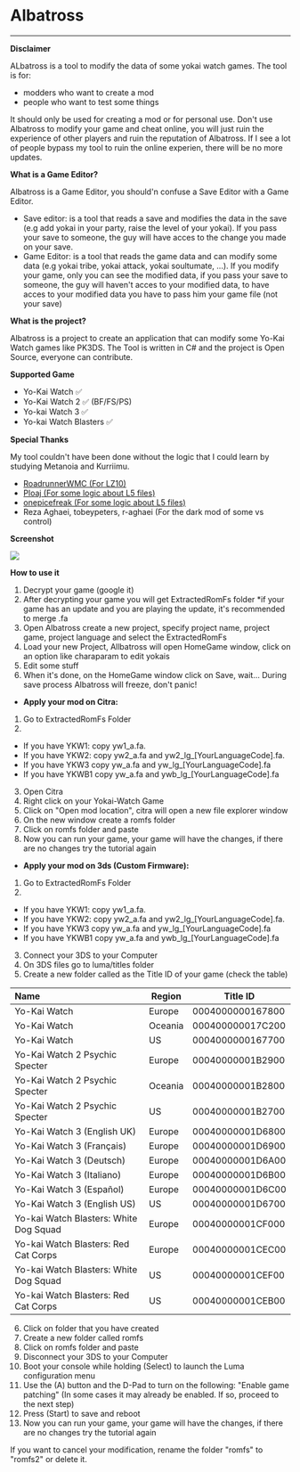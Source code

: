 # Albatross
___________________________________________________________________________
**Disclaimer**

ALbatross is a tool to modify the data of some yokai watch games. The tool is for:
- modders who want to create a mod 
- people who want to test some things 

It should only be used for creating a mod or for personal use. Don't use Albatross to modify your game and cheat online, you will just ruin the experience of other players and ruin the reputation of Albatross. If I see a lot of people bypass my tool to ruin the online experien, there will be no more updates.

**What is a Game Editor?**

Albatross is a Game Editor, you should'n confuse a Save Editor with a Game Editor.  
- Save editor: is a tool that reads a save and modifies the data in the save (e.g add yokai in your party, raise the level of your yokai). If you pass your save to someone, the guy will have acces to the change you made on your save.
- Game Editor: is a tool that reads the game data and can modify some data (e.g yokai tribe, yokai attack, yokai soultumate, ...). If you modify your game, only you can see the modified data, if you pass your save to someone, the guy will haven't acces to your modified data, to have acces to your modified data you have to pass him your game file (not your save)

**What is the project?**

Albatross is a project to create an application that can modify some Yo-Kai Watch games like PK3DS.
The Tool is written in C# and the project is Open Source, everyone can contribute.

**Supported Game**
- Yo-Kai Watch ✅
- Yo-Kai Watch 2 ✅ (BF/FS/PS)
- Yo-kai Watch 3 ✅
- Yo-kai Watch Blasters ✅

**Special Thanks**  

My tool couldn't have been done without the logic that I could learn by studying Metanoia and Kurriimu.
- [RoadrunnerWMC (For LZ10)](https://github.com/RoadrunnerWMC/ndspy)
- [Ploaj (For some logic about L5 files)](https://github.com/Ploaj/Metanoia/tree/master/Metanoia)
- [onepicefreak (For some logic about L5 files)](https://github.com/FanTranslatorsInternational/Kuriimu2)
- Reza Aghaei, tobeypeters, r-aghaei  (For the dark mod of some vs control)

**Screenshot**

![](https://i.imgur.com/sKDoY2J.png)

**How to use it**

1. Decrypt your game (google it)
2. After decrypting your game you will get ExtractedRomFs folder *if your game has an update and you are playing the update, it's recommended to merge .fa
3. Open Albatross create a new project, specify project name, project game, project language and select the ExtractedRomFs
4. Load your new Project, Allbatross will open HomeGame window, click on an option like charaparam to edit yokais
5. Edit some stuff
6. When it's done, on the HomeGame window click on Save, wait... During save process Albatross will freeze, don't panic!  
- **Apply your mod on Citra:**
1. Go to ExtractedRomFs Folder
2. 
- If you have YKW1: copy yw1_a.fa. 
- If you have YKW2: copy yw2_a.fa and yw2_lg_[YourLanguageCode].fa. 
- If you have YKW3 copy yw_a.fa and yw_lg_[YourLanguageCode].fa
- If you have YKWB1 copy yw_a.fa and ywb_lg_[YourLanguageCode].fa
3. Open Citra
4. Right click on your Yokai-Watch Game
5. Click on "Open mod location", citra will open a new file explorer window
6. On the new window create a romfs folder
7. Click on romfs folder and paste
8. Now you can run your game, your game will have the changes, if there are no changes try the tutorial again
- **Apply your mod on 3ds (Custom Firmware):**
1. Go to ExtractedRomFs Folder
2. 
- If you have YKW1: copy yw1_a.fa. 
- If you have YKW2: copy yw2_a.fa and yw2_lg_[YourLanguageCode].fa. 
- If you have YKW3 copy yw_a.fa and yw_lg_[YourLanguageCode].fa
- If you have YKWB1 copy yw_a.fa and ywb_lg_[YourLanguageCode].fa
3. Connect your 3DS to your Computer
4. On 3DS files go to luma/titles folder
5. Create a new folder called as the Title ID of your game (check the table)

|Name|Region|Title ID|
|:----------|-------------|------|
| Yo-Kai Watch |Europe|0004000000167800|
| Yo-Kai Watch |Oceania|000400000017C200|
| Yo-Kai Watch |US|0004000000167700|
| Yo-Kai Watch 2 Psychic Specter|Europe|00040000001B2900|
| Yo-Kai Watch 2 Psychic Specter|Oceania|00040000001B2800|
| Yo-Kai Watch 2 Psychic Specter|US|00040000001B2700|
| Yo-Kai Watch 3 (English UK)|Europe|00040000001D6800|
| Yo-Kai Watch 3 (Français)|Europe|00040000001D6900|
| Yo-Kai Watch 3 (Deutsch)|Europe|00040000001D6A00|
| Yo-Kai Watch 3 (Italiano)|Europe|00040000001D6B00|
| Yo-Kai Watch 3 (Español)|Europe|00040000001D6C00|
| Yo-Kai Watch 3 (English US)|US|00040000001D6700|
| Yo-kai Watch Blasters: White Dog Squad|Europe|00040000001CF000|
| Yo-kai Watch Blasters: Red Cat Corps|Europe|00040000001CEC00|
| Yo-kai Watch Blasters: White Dog Squad|US|00040000001CEF00|
| Yo-kai Watch Blasters: Red Cat Corps|US|00040000001CEB00|

6. Click on folder that you have created
7. Create a new folder called romfs
8. Click on romfs folder and paste
9. Disconnect your 3DS to your Computer
10. Boot your console while holding (Select) to launch the Luma configuration menu
11. Use the (A) button and the D-Pad to turn on the following: "Enable game patching" (In some cases it may already be enabled. If so, proceed to the next step)
12. Press (Start) to save and reboot
13. Now you can run your game, your game will have the changes, if there are no changes try the tutorial again

If you want to cancel your modification, rename the folder "romfs" to "romfs2" or delete it.
